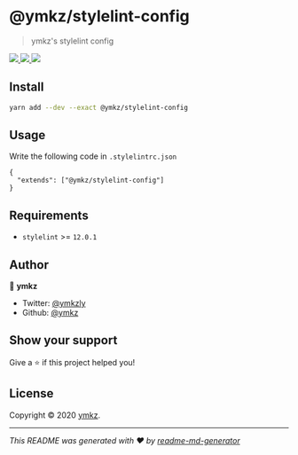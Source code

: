 # @ymkz/stylelint-config

> ymkz's stylelint config

<p>
  <a href="https://www.npmjs.com/package/@ymkz/stylelint-config" target="_blank" rel="noopener noreferrer">
    <img src="https://flat.badgen.net/npm/v/@ymkz/stylelint-config?icon=npm" />
  </a>
  <a href="https://www.npmjs.com/package/@ymkz/stylelint-config" target="_blank" rel="noopener noreferrer">
    <img src="https://flat.badgen.net/npm/license/@ymkz/stylelint-config?icon=npm" />
  </a>
  <a href="https://twitter.com/ymkzly" target="_blank" rel="noopener noreferrer">
    <img src="https://flat.badgen.net/twitter/follow/ymkzly?icon=twitter" />
  </a>
</p>

## Install

```sh
yarn add --dev --exact @ymkz/stylelint-config
```

## Usage

Write the following code in `.stylelintrc.json`

```
{
  "extends": ["@ymkz/stylelint-config"]
}
```

## Requirements

- `stylelint` >= `12.0.1`

## Author

👤 **ymkz**

- Twitter: [@ymkzly](https://twitter.com/ymkzly)
- Github: [@ymkz](https://github.com/ymkz)

## Show your support

Give a ⭐️ if this project helped you!

## License

Copyright © 2020 [ymkz](https://github.com/ymkz).

---

_This README was generated with ❤️ by [readme-md-generator](https://github.com/kefranabg/readme-md-generator)_
